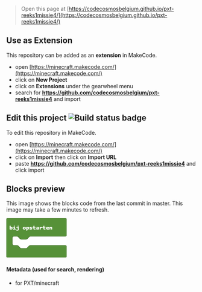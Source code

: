 
> Open this page at [https://codecosmosbelgium.github.io/pxt-reeks1missie4/](https://codecosmosbelgium.github.io/pxt-reeks1missie4/)

## Use as Extension

This repository can be added as an **extension** in MakeCode.

* open [https://minecraft.makecode.com/](https://minecraft.makecode.com/)
* click on **New Project**
* click on **Extensions** under the gearwheel menu
* search for **https://github.com/codecosmosbelgium/pxt-reeks1missie4** and import

## Edit this project ![Build status badge](https://github.com/codecosmosbelgium/pxt-reeks1missie4/workflows/MakeCode/badge.svg)

To edit this repository in MakeCode.

* open [https://minecraft.makecode.com/](https://minecraft.makecode.com/)
* click on **Import** then click on **Import URL**
* paste **https://github.com/codecosmosbelgium/pxt-reeks1missie4** and click import

## Blocks preview

This image shows the blocks code from the last commit in master.
This image may take a few minutes to refresh.

![A rendered view of the blocks](https://github.com/codecosmosbelgium/pxt-reeks1missie4/raw/master/.github/makecode/blocks.png)

#### Metadata (used for search, rendering)

* for PXT/minecraft
<script src="https://makecode.com/gh-pages-embed.js"></script><script>makeCodeRender("{{ site.makecode.home_url }}", "{{ site.github.owner_name }}/{{ site.github.repository_name }}");</script>
